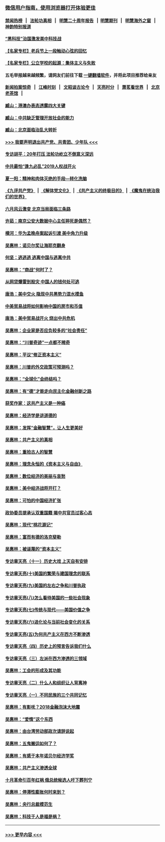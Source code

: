### [微信用户指南，使用浏览器打开体验更佳](https://github.com/gfw-breaker/banned-news1/blob/master/indexes/wechat-guide.md?t=0)
#### [禁闻热榜](热点新闻.md?t=0)  &nbsp;&nbsp;|&nbsp;&nbsp; [法轮功真相](https://github.com/gfw-breaker/truth/blob/master/README.md?t=0) &nbsp;&nbsp;|&nbsp;&nbsp; [明慧二十周年报告](https://github.com/gfw-breaker/mh-reports/blob/master/README.md?t=0) &nbsp;&nbsp;|&nbsp;&nbsp;[明慧期刊](https://github.com/gfw-breaker/mh-qikan) &nbsp;&nbsp;|&nbsp;&nbsp; [明慧海外之窗](https://github.com/gfw-breaker/mh-news/blob/master/README.md?t=0) &nbsp;&nbsp;|&nbsp;&nbsp; [神韵特别报道](https://github.com/gfw-breaker/mh-news/blob/master/shenyun.md?t=0)
#### [“黑科技”治国激发美中科技战](../pages/nsc423/n11638056.md?t=02030655) 
#### [【名家专栏】老兵节上一段触动心弦的回忆](../pages/nsc423/n11646016.md?t=02030655) 
#### [【名家专栏】公立学校的起源：集体主义与失败](../pages/nsc423/n11601833.md?t=02030655) 
#### 五毛举报越来越频繁，请网友们前往下载 [一键翻墙软件](https://github.com/gfw-breaker/ssr-accounts)，并将此项目推荐给亲友
#### [新闻拍案惊奇](https://github.com/gfw-breaker/banned-news1/blob/master/pages/link4.md) &nbsp;&nbsp;|&nbsp;&nbsp; [江峰时刻](https://github.com/gfw-breaker/banned-news1/blob/master/pages/link4.md) &nbsp;&nbsp;|&nbsp;&nbsp; [文昭谈古论今](https://github.com/gfw-breaker/banned-news1/blob/master/pages/link4.md) &nbsp;&nbsp;|&nbsp;&nbsp; [天亮时分](https://github.com/gfw-breaker/banned-news1/blob/master/pages/link4.md) &nbsp;&nbsp;|&nbsp;&nbsp; [萧茗看世界](https://github.com/gfw-breaker/banned-news1/blob/master/pages/link4.md) &nbsp;&nbsp;|&nbsp;&nbsp; [北京老茶馆](https://github.com/gfw-breaker/banned-news1/blob/master/pages/link4.md) &nbsp;&nbsp;|&nbsp;&nbsp; 
#### [臧山：港澳办表态透露四大关键](../pages/nsc423/n11421628.md?t=02030655) 
#### [臧山：中共缺乏管理开放社会的能力](../pages/nsc423/n11407457.md?t=02030655) 
#### [臧山：北京面临治乱大转折](../pages/nsc423/n11406895.md?t=02030655) 
#### [>>> 我要声明退出共产党、共青团、少年队 <<<](https://github.com/begood0513/goodnews/blob/master/quit/letter.md) 
#### [专访胡平：20年打压 法轮功屹立不倒意义深远](../pages/nsc423/n11398800.md?t=02030655) 
#### [中共最怕“逢九必乱”2019人权战开火](../pages/nsc423/n11385248.md?t=02030655) 
#### [夏一阳：精神和肉体灭绝的手段—转化洗脑](../pages/nsc423/n11368250.md?t=02030655) 
#### [《九评共产党》](https://github.com/begood0513/9ping.md/blob/master/README.md) &nbsp;|&nbsp; [《解体党文化》](../../../../jtdwh.md/blob/master/README.md)  &nbsp;|&nbsp; [《共产主义的终极目的》](../../../../gczydzjmd.md/blob/master/README.md) &nbsp;|&nbsp; [《魔鬼在统治我们的世界》](../../../../mgztzwmdsj.md/blob/master/README.md) 
#### [六月风云激变 北京当局面临三条路](../pages/nsc423/n11313668.md?t=02030655) 
#### [许茹：南京公安大数据中心主任猝死是偶然？](../pages/nsc423/n11064744.md?t=02030655) 
#### [横河：华为孟晚舟案起诉引渡 美中角力升级](../pages/nsc423/n11027230.md?t=02030655) 
#### [吴惠林：诺贝尔奖让海耶克翻身](../pages/nsc423/n10890049.md?t=02030655) 
#### [何坚：逃逃逃 逃离中国与逃离中共](../pages/nsc423/n10592891.md?t=02030655) 
#### [吴惠林：“商战”何时了？](../pages/nsc423/n10573558.md?t=02030655) 
#### [从网贷爆雷到股灾 中国人的钱何处可逃](../pages/nsc423/n10572800.md?t=02030655) 
#### [唐浩：美中交火 隐现中共黑势力混水摸鱼](../pages/nsc423/n10544040.md?t=02030655) 
#### [中美贸易战将如何影响中国的房市和币值](../pages/nsc423/n10543697.md?t=02030655) 
#### [唐浩：美中贸易战开火 烧出中共危机](../pages/nsc423/n10540126.md?t=02030655) 
#### [吴惠林：企业家是否应负较多的“社会责任”](../pages/nsc423/n10535022.md?t=02030655) 
#### [吴惠林：“川普奇迹”一点都不稀奇](../pages/nsc423/n10512808.md?t=02030655) 
#### [吴惠林：平议“修正资本主义”](../pages/nsc423/n10495724.md?t=02030655) 
#### [吴惠林：川普的外交政策可预测吗？](../pages/nsc423/n10462387.md?t=02030655) 
#### [吴惠林：“全球化”会终结吗？](../pages/nsc423/n10452838.md?t=02030655) 
#### [吴惠林：有“德”才能走向民主化金融创新之路](../pages/nsc423/n10432292.md?t=02030655) 
#### [获奖作家：这共产主义是一种癌](../pages/nsc423/n10431541.md?t=02030655) 
#### [吴惠林：经济学是讲道德的](../pages/nsc423/n10398014.md?t=02030655) 
#### [吴惠林：发挥“金融智慧”，让人生更美好](../pages/nsc423/n10375019.md?t=02030655) 
#### [吴惠林：共产主义的真相](../pages/nsc423/n10351394.md?t=02030655) 
#### [吴惠林：重拾古人的智慧](../pages/nsc423/n10337691.md?t=02030655) 
#### [吴惠林：理念永恒的《资本主义与自由》](../pages/nsc423/n10316274.md?t=02030655) 
#### [吴惠林：数位经济的美丽与哀愁](../pages/nsc423/n10292946.md?t=02030655) 
#### [吴惠林：美中经济战将开打？](../pages/nsc423/n10258825.md?t=02030655) 
#### [吴惠林：可怕的中国经济扩张](../pages/nsc423/n10219147.md?t=02030655) 
#### [政协委员提承认双重国籍 揭中共官员过客心态](../pages/nsc423/n10208809.md?t=02030655) 
#### [吴惠林：现代“桃花源记”](../pages/nsc423/n10185234.md?t=02030655) 
#### [吴惠林：富而有德的洛克斐勒](../pages/nsc423/n10142264.md?t=02030655) 
#### [吴惠林：被诬蔑的“资本主义”](../pages/nsc423/n10124816.md?t=02030655) 
#### [专访章天亮（十一）历史大戏 上天自有安排](../pages/nsc423/n10094905.md?t=02030655) 
#### [专访章天亮(十)美国的繁荣与建国理念的联系](../pages/nsc423/n10094899.md?t=02030655) 
#### [专访章天亮(九)美国的左右之争和川普执政](../pages/nsc423/n10094889.md?t=02030655) 
#### [专访章天亮(八)怎么看待美国的一些社会现象](../pages/nsc423/n10094857.md?t=02030655) 
#### [专访章天亮(七)传统与现代——美国价值之争](../pages/nsc423/n10093140.md?t=02030655) 
#### [专访章天亮(六)进化论与当前社会变化的关系](../pages/nsc423/n10092036.md?t=02030655) 
#### [专访章天亮(五)为何共产主义在西方不断渗透](../pages/nsc423/n10083620.md?t=02030655) 
#### [专访章天亮（四）历史上的预言告诉我们什么](../pages/nsc423/n10083606.md?t=02030655) 
#### [专访章天亮（三）左派在西方渗透的三领域](../pages/nsc423/n10081115.md?t=02030655) 
#### [吴惠林：工会的形成及其功能](../pages/nsc423/n10080633.md?t=02030655) 
#### [专访章天亮（二）什么人和组织让人背离神](../pages/nsc423/n10076637.md?t=02030655) 
#### [专访章天亮（一）不同民族的三个共同记忆](../pages/nsc423/n10074188.md?t=02030655) 
#### [吴惠林：有影呒？2018金融泡沫大地震](../pages/nsc423/n10040534.md?t=02030655) 
#### [吴惠林：“爱情”这个东西](../pages/nsc423/n10019423.md?t=02030655) 
#### [吴惠林：由台湾劳动部政次请辞说起](../pages/nsc423/n9979679.md?t=02030655) 
#### [吴惠林：五鬼搬运如何了？](../pages/nsc423/n9925338.md?t=02030655) 
#### [吴惠林：有感于本年诺贝尔经济学奖](../pages/nsc423/n9871883.md?t=02030655) 
#### [吴惠林：共产主义渗透全球](../pages/nsc423/n9812748.md?t=02030655) 
#### [十月革命引百年红祸 俄总统候选人吁下葬列宁](../pages/nsc423/n9810182.md?t=02030655) 
#### [吴惠林：停滞性膨胀何时来到？](../pages/nsc423/n9764136.md?t=02030655) 
#### [吴惠林：央行总裁模范生](../pages/nsc423/n9728134.md?t=02030655) 
#### [吴惠林：科技于人是福是祸？](../pages/nsc423/n9672982.md?t=02030655) 

----
#### [ >>> 更早内容 <<< ](../indexes/nsc423-earlier.md)
